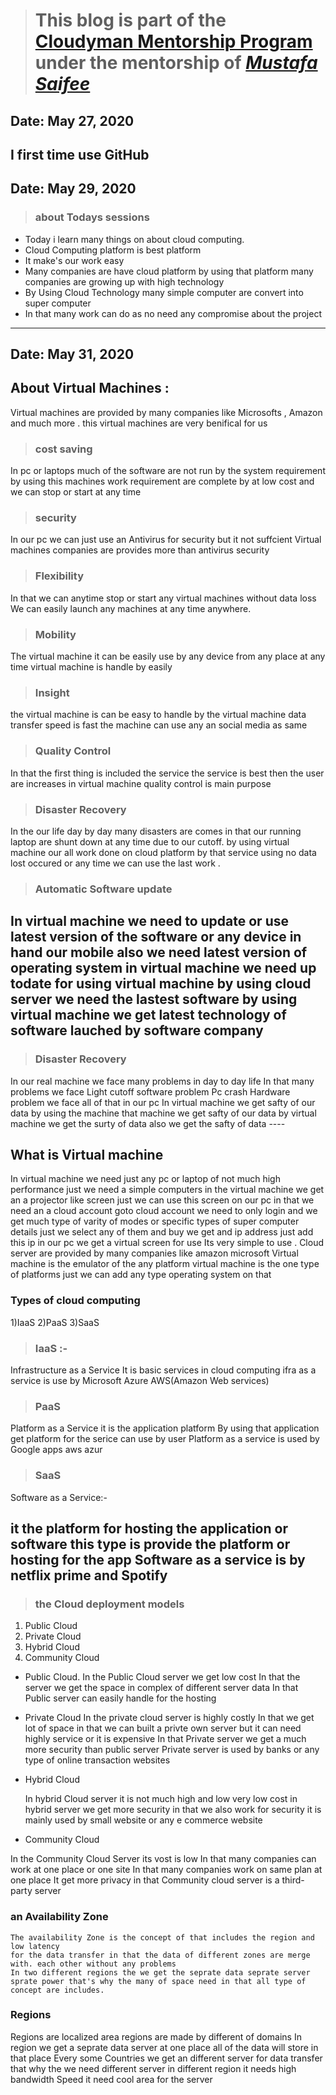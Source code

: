 > # This blog is part of the **[Cloudyman Mentorship Program](https://t.co/78sRvCvYiO?amp=1)** under the mentorship of *[Mustafa Saifee](https://www.linkedin.com/in/saifeemustafaq/)*

## Date: May 27, 2020
I first time use GitHub
-------
## Date: May 29, 2020

>### about Todays sessions
- Today i learn many things on about cloud computing.
- Cloud Computing platform is best platform 
- It make's our work easy 
- Many companies are have cloud platform by using that platform many companies are growing up with high technology
- By Using Cloud Technology many simple computer are convert into super computer 
- In that many work can do as no need any compromise about the project
-------
## Date: May 31, 2020

## About Virtual Machines :
Virtual machines are provided by many companies like Microsofts , Amazon and much more .
this virtual machines are very benifical for us 
>### cost saving 
  In pc or laptops much of the software are not run by the system requirement by using this machines work requirement are complete by at low cost and we can stop or start at any time
>### security
  In our pc we can just use an Antivirus for security but it not suffcient 
  Virtual machines companies are provides more than antivirus security
 >### Flexibility
  In that we can anytime stop or start any virtual machines without data loss
  We can easily launch any machines at any time anywhere.
 >### Mobility
  The virtual machine it can be easily use by any device from any place at any time
  virtual machine is handle by easily 
 >### Insight
 the virtual machine is can be easy to handle 
 by the virtual machine data transfer speed is fast the machine can use any an social media as same
 >### Quality Control
 In that the first thing is included the service 
 the service is best then the user are increases
 in virtual machine quality control is main purpose 
 >### Disaster Recovery
 In the our life day by day many disasters are comes
 in that our running laptop are shunt down at any time due to our cutoff.
 by using virtual machine our all work done on cloud platform
 by that service using no data lost occured or any time we can use the last work .
 >### Automatic Software update
  In virtual machine we need to update or use latest version of the software or any device 
  in hand our mobile also we need latest version of operating system
  in virtual machine we need up todate for using virtual machine
  by using cloud server we need the lastest software by using virtual machine we get latest technology of software lauched by  software company
 -----------
 >### Disaster Recovery
  In our real machine we face many problems in day to day life
  In that many problems we face
  Light cutoff
  software problem
  Pc crash
  Hardware problem
  we face all of that in our pc 
  In virtual machine we get safty of our data by using the machine 
   that machine we get safty of our data 
   by virtual machine we get the surty of data 
     also we get the safty of data 
    ----
  ## What is Virtual machine
  In virtual machine we need just any pc or laptop of not much high performance 
  just we need a simple computers 
  in the virtual machine we get an a projector like screen 
  just we can use this screen on our pc
  in that we need an a cloud account 
  goto cloud account we need to only login and we get much type of varity of modes or specific types of super computer details
  just we select any of them and buy we get and ip address
  just add this ip in our pc we get a virtual screen for use
  Its very simple to use .
  Cloud server are provided by many companies like amazon microsoft
    Virtual machine is the emulator of the any platform 
   virtual machine is the one type of platforms just we can add any type operating system on that
    
 ### Types of cloud computing

 1)IaaS
 2)PaaS
 3)SaaS
 
 >### IaaS :-
 Infrastructure as a Service
 It is basic services in cloud computing
 ifra as a service is use by Microsoft Azure AWS(Amazon Web services)
  
 >### PaaS
 Platform as a Service
 it is the application platform
 By using that application get platform for the serice can use by user
 Platform as a service is used by Google apps aws azur
 
 >### SaaS
  Software as a Service:- 
 
 it the platform for hosting the application or software
 this type is provide the platform or hosting for the app
 Software as a service is by netflix prime and Spotify
 -----------
>### the Cloud deployment models 
 1) Public Cloud
 2) Private Cloud
 3) Hybrid Cloud
 4) Community Cloud
 
 - Public Cloud. 
  In the Public Cloud server we get low cost
  In that the server we get the space in complex of different server data 
  In that Public server can easily handle for the hosting
  
 - Private Cloud
  In the private cloud server is highly costly
  In that we get lot of space in that 
  we can built a privte own server 
  but it can need highly service or it is expensive 
  In that Private server we get a much more security than public server
  Private server is used by banks or any type of online transaction websites
  
  
 - Hybrid Cloud
   
   In hybrid Cloud server it is not much high and low very low cost 
   in hybrid server we get more security
   in that we also work for security
   it is mainly used by small website or any e commerce website
   
   
  - Community Cloud
   
   In the Community Cloud Server its vost is low
   In that many companies can work at one place or one site
   In that many companies work on same plan at one place
   It get more privacy in that
   Community cloud server is a third-party server
 
 ###  an Availability Zone
 
    The availability Zone is the concept of that includes the region and low latency 
    for the data transfer in that the data of different zones are merge with. each other without any problems
    In two different regions the we get the seprate data seprate server 
    sprate power that's why the many of space need in that all type of concept are includes.
    
  ### Regions 
  Regions are localized area
  regions are made by different of domains
  In region we get a seprate data server at one place 
  all of the data will store in that place
  Every some Countries we get an different server for data transfer
  that why the we need different server in different region 
  it needs high bandwidth Speed it need cool area for the server


